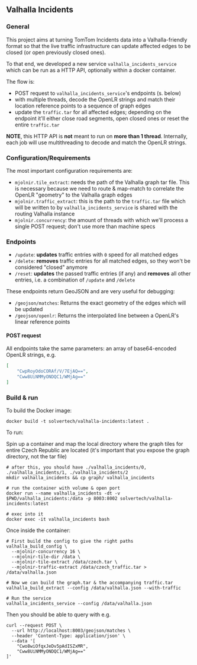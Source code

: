 ## Valhalla Incidents

### General

This project aims at turning TomTom Incidents data into a Valhalla-friendly format so that the live traffic infrastructure can update affected edges to be closed (or open previously closed ones).

To that end, we developed a new service `valhalla_incidents_service` which can be run as a HTTP API, optionally within a docker container.

The flow is:
- POST request to `valhalla_incidents_service`'s endpoints (s. below)
- with multiple threads, decode the OpenLR strings and match their location reference points to a sequence of graph edges
- update the `traffic.tar` for all affected edges; depending on the endpoint it'll either close road segments, open closed ones or reset the entire `traffic.tar`

**NOTE**, this HTTP API is **not** meant to run on **more than 1 thread**. Internally, each job will use multithreading to decode and match the OpenLR strings.

### Configuration/Requirements

The most important configuration requirements are:
- `mjolnir.tile_extract`: needs the path of the Valhalla graph tar file. This is necessary because we need to route & map-match to correlate the OpenLR "geometry" to the Valhalla graph edges
- `mjolnir.traffic_extract`: this is the path to the `traffic.tar` file which will be written to by `valhalla_incidents_service` is shared with the routing Valhalla instance
- `mjolnir.concurrency`: the amount of threads with which we'll process a single POST request; don't use more than machine specs

### Endpoints

- `/update`: **updates** traffic entries with `0` speed for all matched edges
- `/delete`: **removes** traffic entries for all matched edges, so they won't be considered "closed" anymore
- `/reset`: **updates** the passed traffic entries (if any) and **removes** all other entries, i.e. a combination of `/update` and `/delete`

These endpoints return GeoJSON and are very useful for debugging:

- `/geojson/matches`: Returns the exact geometry of the edges which will be updated
- `/geojson/openlr`: Returns the interpolated line between a OpenLR's linear reference points

#### POST request

All endpoints take the same parameters: an array of base64-encoded OpenLR strings, e.g. 

```json
[
	"CwpRoyOdoCORAf/V/7EjAQ==",
	"Cww8UiNMMyONDQC1/WMjAg=="
]
```

### Build & run

To build the Docker image:

```
docker build -t solvertech/valhalla-incidents:latest .
```

To run:

Spin up a container and map the local directory where the graph tiles for entire Czech Republic are located (it's important that you expose the graph directory, not the tar file)

```
# after this, you should have ./valhalla_incidents/0, ./valhalla_incidents/1, ./valhalla_incidents/2
mkdir valhalla_incidents && cp graph/ valhalla_incidents

# run the container with volume & open port
docker run --name valhalla_incidents -dt -v $PWD/valhalla_incidents:/data -p 8003:8002 solvertech/valhalla-incidents:latest

# exec into it
docker exec -it valhalla_incidents bash
```

Once inside the container:

```
# First build the config to give the right paths
valhalla_build_config \
  --mjolnir-concurrency 16 \
  --mjolnir-tile-dir /data \
  --mjolnir-tile-extract /data/czech.tar \
  --mjolnir-traffic-extract /data/czech_traffic.tar > /data/valhalla.json

# Now we can build the graph.tar & the accompanying traffic.tar
valhalla_build_extract --config /data/valhalla.json --with-traffic

# Run the service
valhalla_incidents_service --config /data/valhalla.json
```

Then you should be able to query with e.g.

```
curl --request POST \
  --url http://localhost:8003/geojson/matches \
  --header 'Content-Type: application/json' \
  --data '[
	"Cwo8wiOfqxJeDv5pAdISZxMR",
	"Cww8UiNMMyONDQC1/WMjAg=="
]'
```
